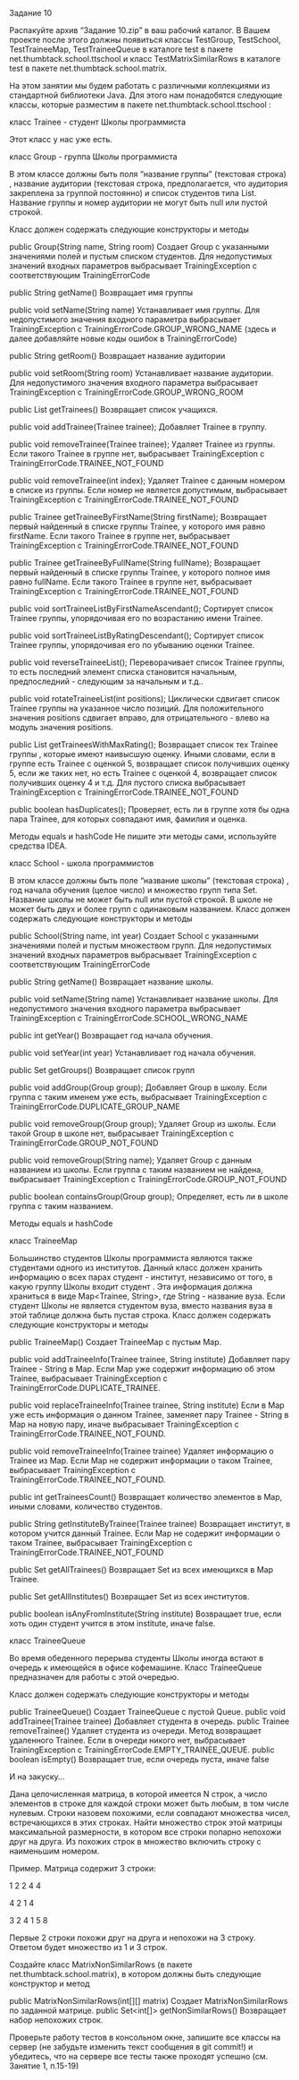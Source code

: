 Задание 10

Распакуйте архив “Задание 10.zip” в ваш рабочий каталог.  В Вашем проекте после этого должны появиться классы TestGroup, TestSchool, TestTraineeMap, TestTraineeQueue  в каталоге test в пакете net.thumbtack.school.ttschool и класс TestMatrixSimilarRows в каталоге test в пакете net.thumbtack.school.matrix.

На этом занятии мы будем работать с различными коллекциями из стандартной библиотеки Java. Для этого нам понадобятся следующие классы, которые разместим в пакете net.thumbtack.school.ttschool :

класс Trainee - студент Школы программиста

Этот класс у нас уже есть. 

класс Group - группа Школы программиста

В этом классе должны быть поля “название группы” (текстовая строка) , название аудитории (текстовая строка, предполагается, что аудитория закреплена за группой постоянно) и список студентов типа List<Trainee>. Название группы и номер аудитории не могут быть null или пустой строкой. 

Класс должен содержать следующие конструкторы и методы


public Group(String name, String room)
Создает Group с указанными значениями полей и пустым списком студентов. Для недопустимых значений входных параметров выбрасывает TrainingException с соответствующим TrainingErrorCode

public String getName()
		Возвращает имя группы

public void setName(String name)
Устанавливает имя группы. Для недопустимого значения входного параметра выбрасывает TrainingException с TrainingErrorCode.GROUP_WRONG_NAME (здесь и далее добавляйте новые коды ошибок в TrainingErrorCode)


public String getRoom()
		Возвращает название  аудитории

public void setRoom(String room)
Устанавливает название  аудитории. Для недопустимого значения входного параметра выбрасывает TrainingException с TrainingErrorCode.GROUP_WRONG_ROOM

public List<Trainee> getTrainees()
	Возвращает список учащихся.

 public void  addTrainee(Trainee trainee);
	Добавляет Trainee в группу.

 public void  removeTrainee(Trainee trainee);
Удаляет Trainee из группы. Если такого Trainee в группе нет, выбрасывает TrainingException с TrainingErrorCode.TRAINEE_NOT_FOUND 

 public void  removeTrainee(int index);
Удаляет Trainee с данным номером в списке из группы. Если номер не является допустимым, выбрасывает TrainingException с TrainingErrorCode.TRAINEE_NOT_FOUND 

public Trainee  getTraineeByFirstName(String firstName);
Возвращает первый найденный в списке группы Trainee, у которого имя равно firstName. Если такого Trainee в группе нет, выбрасывает TrainingException с TrainingErrorCode.TRAINEE_NOT_FOUND 

 public Trainee  getTraineeByFullName(String fullName);
Возвращает первый найденный в списке группы Trainee, у которого полное имя равно fullName. Если такого Trainee в группе нет, выбрасывает TrainingException с TrainingErrorCode.TRAINEE_NOT_FOUND 

public void  sortTraineeListByFirstNameAscendant();
Сортирует список Trainee группы, упорядочивая его по возрастанию имени Trainee.

public void  sortTraineeListByRatingDescendant();
Сортирует список Trainee группы, упорядочивая его по убыванию оценки Trainee.

public void  reverseTraineeList();
Переворачивает список Trainee группы, то есть последний элемент списка становится начальным, предпоследний - следующим за начальным и т.д..

public void  rotateTraineeList(int positions);
Циклически сдвигает список Trainee группы на указанное число позиций. Для положительного значения positions сдвигает вправо, для отрицательного - влево на модуль значения positions.

public List<Trainee>  getTraineesWithMaxRating();
Возвращает список тех Trainee группы , которые имеют наивысшую оценку. Иными словами, если в группе есть Trainee с оценкой 5, возвращает список получивших оценку 5, если же таких нет, но есть Trainee с оценкой 4, возвращает список получивших оценку 4 и т.д. Для пустого списка выбрасывает TrainingException с TrainingErrorCode.TRAINEE_NOT_FOUND 

public boolean  hasDuplicates();
Проверяет, есть ли в группе хотя бы одна пара Trainee, для которых совпадают имя, фамилия и оценка.

Методы equals и hashCode
Не пишите эти методы сами, используйте средства IDEA.



класс School - школа программистов

В этом классе должны быть поле “название школы” (текстовая строка) , год начала обучения (целое число) и множество групп типа Set<Group>. Название школы не может быть null или пустой строкой. В школе не  может быть двух и более групп с одинаковым названием.
Класс должен содержать следующие конструкторы и методы

public School(String name, int year)
Создает School с указанными значениями полей и пустым множеством групп. Для недопустимых значений входных параметров выбрасывает TrainingException с соответствующим TrainingErrorCode

public String getName()
		Возвращает название школы.

public void setName(String name)
Устанавливает название школы. Для недопустимого значения входного параметра выбрасывает TrainingException с TrainingErrorCode.SCHOOL_WRONG_NAME

public int getYear()
		Возвращает год начала обучения.

public void setYear(int year)
Устанавливает год начала обучения.

public Set<Group> getGroups()
	Возвращает список групп

public void  addGroup(Group group);
	Добавляет Group в школу. Если группа с таким именем уже есть, выбрасывает TrainingException с  TrainingErrorCode.DUPLICATE_GROUP_NAME

public void  removeGroup(Group group);
Удаляет Group из школы. Если такой Group в школе нет, выбрасывает TrainingException с TrainingErrorCode.GROUP_NOT_FOUND

public void  removeGroup(String name);
Удаляет Group с данным названием из школы. Если группа с таким названием не найдена, выбрасывает TrainingException с TrainingErrorCode.GROUP_NOT_FOUND 

public boolean  containsGroup(Group group);
Определяет, есть ли в школе группа с таким названием.

Методы equals и hashCode


класс TraineeMap

Большинство студентов Школы программиста являются также студентами одного из институтов. Данный класс должен хранить информацию о всех парах студент - институт, независимо от того, в какую группу Школы входит студент . Эта информация должна храниться в виде Map<Trainee, String>, где String -  название вуза. Если студент Школы не является студентом вуза, вместо названия вуза в этой таблице должна быть пустая строка. 
Класс должен содержать следующие конструкторы и методы

public TraineeMap()
Создает TraineeMap с пустым Map. 

public void addTraineeInfo(Trainee trainee, String institute)
Добавляет пару Trainee - String в Map. Если Map уже содержит информацию об этом Trainee, выбрасывает TrainingException с TrainingErrorCode.DUPLICATE_TRAINEE. 

 public void replaceTraineeInfo(Trainee trainee, String institute)
Если в Map уже есть информация о данном Trainee, заменяет пару Trainee - String в Map на новую пару, иначе выбрасывает TrainingException с TrainingErrorCode.TRAINEE_NOT_FOUND. 

public void removeTraineeInfo(Trainee trainee)
Удаляет информацию о Trainee из Map. Если Map не содержит информации о таком Trainee, выбрасывает TrainingException с TrainingErrorCode.TRAINEE_NOT_FOUND.

public int getTraineesCount()
		Возвращает количество элементов в Map, иными словами, количество студентов.

public String getInstituteByTrainee(Trainee trainee)
Возвращает институт, в котором учится данный Trainee. Если Map не содержит информации о таком Trainee, выбрасывает TrainingException с TrainingErrorCode.TRAINEE_NOT_FOUND

public Set<Trainee> getAllTrainees()
Возвращает Set из всех имеющихся в Map Trainee.

 public Set<String> getAllInstitutes()
Возвращает Set из всех институтов.

public boolean isAnyFromInstitute(String institute)
Возвращает true, если хоть один студент учится в этом institute, иначе false.




класс TraineeQueue

Во время обеденного перерыва студенты Школы иногда встают в очередь к имеющейся в офисе кофемашине. Класс TraineeQueue предназначен для работы с этой очередью.

Класс должен содержать следующие конструкторы и методы

public TraineeQueue()
Создает TraineeQueue с пустой Queue. 
public void addTrainee(Trainee trainee)
Добавляет студента в очередь.
public Trainee removeTrainee()
Удаляет студента из очереди. Метод возвращает удаленного Trainee. Если в очереди никого нет, выбрасывает TrainingException с TrainingErrorCode.EMPTY_TRAINEE_QUEUE.
public boolean isEmpty()
		Возвращает true, если очередь пуста, иначе false





И на закуску…

Дана целочисленная матрица, в которой имеется N строк, а число элементов в строке для каждой строки может быть любым, в том числе нулевым. Строки назовем похожими, если совпадают множества чисел, встречающихся в этих строках. Найти множество строк этой матрицы максимальной размерности, в котором все строки попарно непохожи друг на друга. Из похожих строк в множество включить строку с наименьшим номером.
	
Пример. Матрица содержит 3 строки:	

  1 2 2 4 4
  
  4 2 1 4
  
  3 2 4 1 5 8
  
Первые 2 строки похожи друг на друга и непохожи на 3 строку. Ответом будет множество из 1 и 3 строк.

Создайте класс MatrixNonSimilarRows (в пакете net.thumbtack.school.matrix), в котором должны быть следующие конструктор и метод

public MatrixNonSimilarRows(int[][] matrix)
Создает MatrixNonSimilarRows по заданной матрице. 
public Set<int[]> getNonSimilarRows()
			Возвращает набор непохожих строк. 
			



Проверьте работу тестов в консольном окне, запишите все классы на сервер (не забудьте изменить текст сообщения в git commit!) и убедитесь, что на сервере все тесты также проходят успешно (см. Занятие 1, п.15-19)
